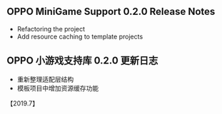 ## OPPO MiniGame Support 0.2.0 Release Notes

* Refactoring the project
* Add resource caching to template projects

## OPPO 小游戏支持库 0.2.0 更新日志
* 重新整理适配层结构
* 模板项目中增加资源缓存功能

【2019.7】